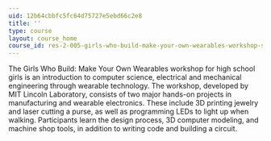 ```yaml
---
uid: 12b64cbbfc5fc64d75727e5ebd66c2e8
title: ''
type: course
layout: course_home
course_id: res-2-005-girls-who-build-make-your-own-wearables-workshop-spring-2015
---
```

The Girls Who Build: Make Your Own Wearables workshop for high school girls is an introduction to computer science, electrical and mechanical engineering through wearable technology. The workshop, developed by MIT Lincoln Laboratory, consists of two major hands-on projects in manufacturing and wearable electronics. These include 3D printing jewelry and laser cutting a purse, as well as programming LEDs to light up when walking. Participants learn the design process, 3D computer modeling, and machine shop tools, in addition to writing code and building a circuit.
